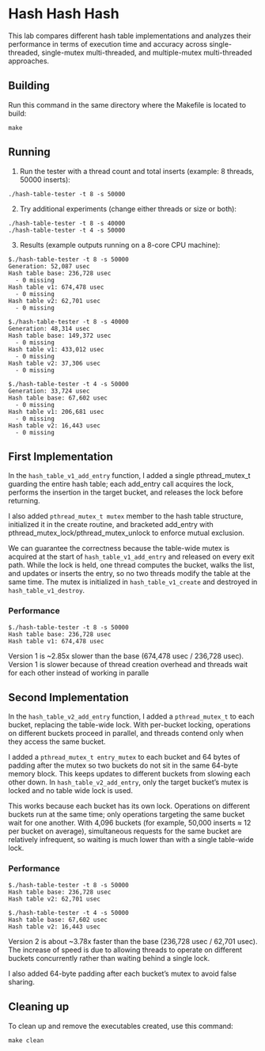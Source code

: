 # Hash Hash Hash
This lab compares different hash table implementations and analyzes their performance in terms of execution time and accuracy across single-threaded, single-mutex multi-threaded, and multiple-mutex multi-threaded approaches.

## Building
Run this command in the same directory where the Makefile is located to build:
```shell
make
```
## Running
1. Run the tester with a thread count and total inserts (example: 8 threads, 50000 inserts):
```shell
./hash-table-tester -t 8 -s 50000
```
2. Try additional experiments (change either threads or size or both):
```shell
./hash-table-tester -t 8 -s 40000
./hash-table-tester -t 4 -s 50000
```
3. Results (example outputs running on a 8-core CPU machine):
```shell
$./hash-table-tester -t 8 -s 50000
Generation: 52,087 usec
Hash table base: 236,728 usec
  - 0 missing
Hash table v1: 674,478 usec
  - 0 missing
Hash table v2: 62,701 usec
  - 0 missing

$./hash-table-tester -t 8 -s 40000
Generation: 48,314 usec
Hash table base: 149,372 usec
  - 0 missing
Hash table v1: 433,012 usec
  - 0 missing
Hash table v2: 37,306 usec
  - 0 missing

$./hash-table-tester -t 4 -s 50000
Generation: 33,724 usec
Hash table base: 67,602 usec
  - 0 missing
Hash table v1: 206,681 usec
  - 0 missing
Hash table v2: 16,443 usec
  - 0 missing
```

## First Implementation
In the `hash_table_v1_add_entry` function, I added a single pthread_mutex_t guarding the entire hash table; each add_entry call acquires the lock, performs the insertion in the target bucket, and releases the lock before returning.

I also added `pthread_mutex_t mutex` member to the hash table structure, initialized it in the create routine, and bracketed add_entry with pthread_mutex_lock/pthread_mutex_unlock to enforce mutual exclusion.

We can guarantee the correctness because the table-wide mutex is acquired at the start of `hash_table_v1_add_entry` and released on every exit path. While the lock is held, one thread computes the bucket, walks the list, and updates or inserts the entry, so no two threads modify the table at the same time. The mutex is initialized in `hash_table_v1_create` and destroyed in `hash_table_v1_destroy`.

### Performance
```shell
$./hash-table-tester -t 8 -s 50000
Hash table base: 236,728 usec
Hash table v1: 674,478 usec
```
Version 1 is ~2.85x slower than the base (674,478 usec / 236,728 usec). Version 1 is slower because of thread creation overhead and threads wait for each other instead of working in paralle

## Second Implementation
In the `hash_table_v2_add_entry` function, I added a `pthread_mutex_t` to each bucket, replacing the table-wide lock. With per-bucket locking, operations on different buckets proceed in parallel, and threads contend only when they access the same bucket.

I added a `pthread_mutex_t entry_mutex` to each bucket and 64 bytes of padding after the mutex so two buckets do not sit in the same 64-byte memory block. This keeps updates to different buckets from slowing each other down. In `hash_table_v2_add_entry`, only the target bucket’s mutex is locked and no table wide lock is used.

This works because each bucket has its own lock. Operations on different buckets run at the same time; only operations targeting the same bucket wait for one another. With 4,096 buckets (for example, 50,000 inserts ≈ 12 per bucket on average), simultaneous requests for the same bucket are relatively infrequent, so waiting is much lower than with a single table-wide lock.

### Performance
```shell
$./hash-table-tester -t 8 -s 50000
Hash table base: 236,728 usec
Hash table v2: 62,701 usec

$./hash-table-tester -t 4 -s 50000
Hash table base: 67,602 usec
Hash table v2: 16,443 usec
```

Version 2 is about ~3.78x faster than the base (236,728 usec / 62,701 usec). The increase of speed is due to allowing threads to operate on different buckets concurrently rather than waiting behind a single lock.

I also added 64-byte padding after each bucket’s mutex to avoid false sharing. 

## Cleaning up
To clean up and remove the executables created, use this command:
```shell
make clean
```







